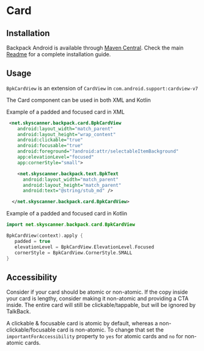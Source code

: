 # Card

## Installation

Backpack Android is available through [Maven Central](https://search.maven.org/artifact/net.skyscanner.backpack/backpack-android). Check the main [Readme](https://github.com/skyscanner/backpack-android#installation) for a complete installation guide.

## Usage

`BpkCardView` is an extension of `CardView` in `com.android.support:cardview-v7`

The Card component can be used in both XML and Kotlin

Example of a padded and focused card in XML

```xml
 <net.skyscanner.backpack.card.BpkCardView
    android:layout_width="match_parent"
    android:layout_height="wrap_content"
    android:clickable="true"
    android:focusable="true"
    android:foreground="?android:attr/selectableItemBackground"
    app:elevationLevel="focused"
    app:cornerStyle="small">

    <net.skyscanner.backpack.text.BpkText
      android:layout_width="match_parent"
      android:layout_height="match_parent"
      android:text="@string/stub_md" />

  </net.skyscanner.backpack.card.BpkCardView>
```

Example of a padded and focused card in Kotlin

```Kotlin
import net.skyscanner.backpack.card.BpkCardView

BpkCardView(context).apply {
   padded = true
   elevationLevel = BpkCardView.ElevationLevel.Focused
   cornerStyle = BpkCardView.CornerStyle.SMALL
}
```

## Accessibility

Consider if your card should be atomic or non-atomic. If the copy inside your card is lengthy, consider making it non-atomic and providing a CTA inside. The entire card will still be clickable/tappable, but will be ignored by TalkBack.

A clickable & focusable card is atomic by default, whereas a non-clickable/focusable card is non-atomic. To change that set the `importantForAccessibility` property to `yes` for atomic cards and `no` for non-atomic cards.
